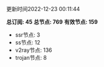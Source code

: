 更新时间2022-12-23 00:11:44

**总订阅: 45**
**总节点: 769**
**有效节点: 159**
- ssr节点: 3
- ss节点: 12
- v2ray节点: 136
- trojan节点: 8
